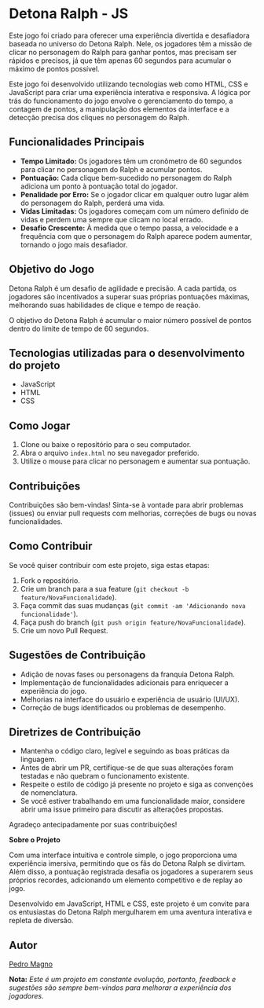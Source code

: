 # Detona Ralph - JS

Este jogo foi criado para oferecer uma experiência divertida e desafiadora baseada no universo do Detona Ralph. Nele, os jogadores têm a missão de clicar no personagem do Ralph para ganhar pontos, mas precisam ser rápidos e precisos, já que têm apenas 60 segundos para acumular o máximo de pontos possível.

Este jogo foi desenvolvido utilizando tecnologias web como HTML, CSS e JavaScript para criar uma experiência interativa e responsiva. A lógica por trás do funcionamento do jogo envolve o gerenciamento do tempo, a contagem de pontos, a manipulação dos elementos da interface e a detecção precisa dos cliques no personagem do Ralph.

## Funcionalidades Principais

- **Tempo Limitado:** Os jogadores têm um cronômetro de 60 segundos para clicar no personagem do Ralph e acumular pontos.
- **Pontuação:** Cada clique bem-sucedido no personagem do Ralph adiciona um ponto à pontuação total do jogador.
- **Penalidade por Erro:** Se o jogador clicar em qualquer outro lugar além do personagem do Ralph, perderá uma vida.
- **Vidas Limitadas:** Os jogadores começam com um número definido de vidas e perdem uma sempre que clicam no local errado.
- **Desafio Crescente:** À medida que o tempo passa, a velocidade e a frequência com que o personagem do Ralph aparece podem aumentar, tornando o jogo mais desafiador.

## Objetivo do Jogo

Detona Ralph é um desafio de agilidade e precisão. A cada partida, os jogadores são incentivados a superar suas próprias pontuações máximas, melhorando suas habilidades de clique e tempo de reação.

O objetivo do Detona Ralph é acumular o maior número possível de pontos dentro do limite de tempo de 60 segundos.

## Tecnologias utilizadas para o desenvolvimento do projeto

- JavaScript
- HTML
- CSS

## Como Jogar

1. Clone ou baixe o repositório para o seu computador.
2. Abra o arquivo `index.html` no seu navegador preferido.
3. Utilize o mouse para clicar no personagem e aumentar sua pontuação.


## Contribuições

Contribuições são bem-vindas! Sinta-se à vontade para abrir problemas (issues) ou enviar pull requests com melhorias, correções de bugs ou novas funcionalidades.


## Como Contribuir

Se você quiser contribuir com este projeto, siga estas etapas:

1. Fork o repositório.
2. Crie um branch para a sua feature (`git checkout -b feature/NovaFuncionalidade`).
3. Faça commit das suas mudanças (`git commit -am 'Adicionando nova funcionalidade'`).
4. Faça push do branch (`git push origin feature/NovaFuncionalidade`).
5. Crie um novo Pull Request.

## Sugestões de Contribuição

- Adição de novas fases ou personagens da franquia Detona Ralph.
- Implementação de funcionalidades adicionais para enriquecer a experiência do jogo.
- Melhorias na interface do usuário e experiência de usuário (UI/UX).
- Correção de bugs identificados ou problemas de desempenho.

## Diretrizes de Contribuição

- Mantenha o código claro, legível e seguindo as boas práticas da linguagem.
- Antes de abrir um PR, certifique-se de que suas alterações foram testadas e não quebram o funcionamento existente.
- Respeite o estilo de código já presente no projeto e siga as convenções de nomenclatura.
- Se você estiver trabalhando em uma funcionalidade maior, considere abrir uma issue primeiro para discutir as alterações propostas.

Agradeço antecipadamente por suas contribuições!


**Sobre o Projeto**

Com uma interface intuitiva e controle simple, o jogo proporciona uma experiência imersiva, permitindo que os fãs do Detona Ralph se divirtam. Além disso, a pontuação registrada desafia os jogadores a superarem seus próprios recordes, adicionando um elemento competitivo e de replay ao jogo.

Desenvolvido em JavaScript, HTML e CSS, este projeto é um convite para os entusiastas do Detona Ralph mergulharem em uma aventura interativa e repleta de diversão.


## Autor

[Pedro Magno](https://github.com/PedroMagno11)


**Nota:** _Este é um projeto em constante evolução, portanto, feedback e sugestões são sempre bem-vindos para melhorar a experiência dos jogadores._